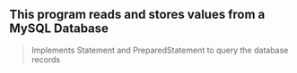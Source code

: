 ## This program reads and stores values from a MySQL Database 
> Implements Statement and PreparedStatement to query the database records
